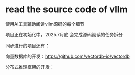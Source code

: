 # read the source code of vllm

使用AI工具辅助阅读vllm源码的每个细节

项目正在初始化中，2025.7月底 会完成源码阅读的任务拆分

同步进行的项目还有：

向量数据库的开发：https://github.com/vectordb-io/vectordb

分布式推理框架的开发：
